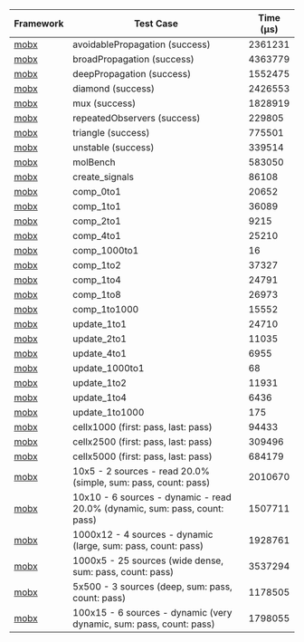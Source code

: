 | Framework | Test Case | Time (μs) |
| --- | --- | --- |
| [mobx](https://github.com/mobxjs/mobx.dart) | avoidablePropagation (success) | 2361231 |
| [mobx](https://github.com/mobxjs/mobx.dart) | broadPropagation (success) | 4363779 |
| [mobx](https://github.com/mobxjs/mobx.dart) | deepPropagation (success) | 1552475 |
| [mobx](https://github.com/mobxjs/mobx.dart) | diamond (success) | 2426553 |
| [mobx](https://github.com/mobxjs/mobx.dart) | mux (success) | 1828919 |
| [mobx](https://github.com/mobxjs/mobx.dart) | repeatedObservers (success) | 229805 |
| [mobx](https://github.com/mobxjs/mobx.dart) | triangle (success) | 775501 |
| [mobx](https://github.com/mobxjs/mobx.dart) | unstable (success) | 339514 |
| [mobx](https://github.com/mobxjs/mobx.dart) | molBench | 583050 |
| [mobx](https://github.com/mobxjs/mobx.dart) | create_signals | 86108 |
| [mobx](https://github.com/mobxjs/mobx.dart) | comp_0to1 | 20652 |
| [mobx](https://github.com/mobxjs/mobx.dart) | comp_1to1 | 36089 |
| [mobx](https://github.com/mobxjs/mobx.dart) | comp_2to1 | 9215 |
| [mobx](https://github.com/mobxjs/mobx.dart) | comp_4to1 | 25210 |
| [mobx](https://github.com/mobxjs/mobx.dart) | comp_1000to1 | 16 |
| [mobx](https://github.com/mobxjs/mobx.dart) | comp_1to2 | 37327 |
| [mobx](https://github.com/mobxjs/mobx.dart) | comp_1to4 | 24791 |
| [mobx](https://github.com/mobxjs/mobx.dart) | comp_1to8 | 26973 |
| [mobx](https://github.com/mobxjs/mobx.dart) | comp_1to1000 | 15552 |
| [mobx](https://github.com/mobxjs/mobx.dart) | update_1to1 | 24710 |
| [mobx](https://github.com/mobxjs/mobx.dart) | update_2to1 | 11035 |
| [mobx](https://github.com/mobxjs/mobx.dart) | update_4to1 | 6955 |
| [mobx](https://github.com/mobxjs/mobx.dart) | update_1000to1 | 68 |
| [mobx](https://github.com/mobxjs/mobx.dart) | update_1to2 | 11931 |
| [mobx](https://github.com/mobxjs/mobx.dart) | update_1to4 | 6436 |
| [mobx](https://github.com/mobxjs/mobx.dart) | update_1to1000 | 175 |
| [mobx](https://github.com/mobxjs/mobx.dart) | cellx1000 (first: pass, last: pass) | 94433 |
| [mobx](https://github.com/mobxjs/mobx.dart) | cellx2500 (first: pass, last: pass) | 309496 |
| [mobx](https://github.com/mobxjs/mobx.dart) | cellx5000 (first: pass, last: pass) | 684179 |
| [mobx](https://github.com/mobxjs/mobx.dart) | 10x5 - 2 sources - read 20.0% (simple, sum: pass, count: pass) | 2010670 |
| [mobx](https://github.com/mobxjs/mobx.dart) | 10x10 - 6 sources - dynamic - read 20.0% (dynamic, sum: pass, count: pass) | 1507711 |
| [mobx](https://github.com/mobxjs/mobx.dart) | 1000x12 - 4 sources - dynamic (large, sum: pass, count: pass) | 1928761 |
| [mobx](https://github.com/mobxjs/mobx.dart) | 1000x5 - 25 sources (wide dense, sum: pass, count: pass) | 3537294 |
| [mobx](https://github.com/mobxjs/mobx.dart) | 5x500 - 3 sources (deep, sum: pass, count: pass) | 1178505 |
| [mobx](https://github.com/mobxjs/mobx.dart) | 100x15 - 6 sources - dynamic (very dynamic, sum: pass, count: pass) | 1798055 |
